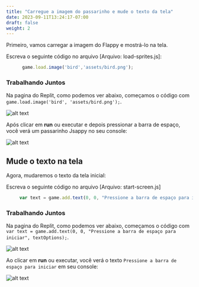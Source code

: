 ```yaml
---
title: "Carregue a imagem do passarinho e mude o texto da tela"
date: 2023-09-11T13:24:17-07:00
draft: false
weight: 2
---
```


Primeiro, vamos carregar a imagem do Flappy e mostrá-lo na tela.

Escreva o seguinte código no arquivo [Arquivo: load-sprites.js]:

```js
      game.load.image('bird','assets/bird.png');
```
       
### Trabalhando Juntos

Na pagina do Replit, como podemos ver abaixo, começamos o código com `game.load.image('bird', 'assets/bird.png');`.

![alt text](../img/loadbird.png "imagem para adicionar o passarinho ao arquivo")

Após clicar em **run** ou executar e depois pressionar a barra de espaço, você verá um passarinho Jsappy no seu console:

![alt text](../img/loadbird_output.png "imagem do passarinho no console")

## Mude o texto na tela

Agora, mudaremos o texto da tela inicial:

Escreva o seguinte código no arquivo [Arquivo: start-screen.js]
```js
     var text = game.add.text(0, 0, "Pressione a barra de espaço para iniciar", textOptions);
```
     
### Trabalhando Juntos

Na pagina do Replit, como podemos ver abaixo, começamos o código com `var text = game.add.text(0, 0, "Pressione a barra de espaço para iniciar", textOptions);`.

![alt text](../img/startscreen.png "image to add the bird in the file")

Ao clicar em **run** ou executar, você verá o texto `Pressione a barra de espaço para iniciar` em seu console:

![alt text](../img/startscreen_output.png "imagem do passarinho no console")

